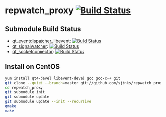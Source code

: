 # repwatch_proxy [![Build Status](https://travis-ci.org/sjinks/repwatch_proxy.png?branch=master)](https://travis-ci.org/sjinks/repwatch_proxy)

## Submodule Build Status

* [qt_eventdispatcher_libevent](https://github.com/sjinks/qt_eventdispatcher_libevent): [![Build Status](https://secure.travis-ci.org/sjinks/qt_eventdispatcher_libevent.png)](http://travis-ci.org/sjinks/qt_eventdispatcher_libevent)
* [qt_signalwatcher](https://github.com/sjinks/qt_signalwatcher): [![Build Status](https://secure.travis-ci.org/sjinks/qt_signalwatcher.png)](http://travis-ci.org/sjinks/qt_signalwatcher)
* [qt_socketconnector](https://github.com/sjinks/qt_socketconnector): [![Build Status](https://travis-ci.org/sjinks/qt_socketconnector.png?branch=master)](https://travis-ci.org/sjinks/qt_socketconnector)

## Install on CentOS

```bash
yum install qt4-devel libevent-devel gcc gcc-c++ git
git clone --quiet --branch=master git://github.com/sjinks/repwatch_proxy.git repwatch_proxy
cd repwatch_proxy
git submodule init
git submodule update
git submodule update --init --recursive
qmake
make
```
